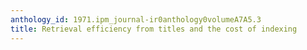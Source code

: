 ```yaml
---
anthology_id: 1971.ipm_journal-ir0anthology0volumeA7A5.3
title: Retrieval efficiency from titles and the cost of indexing
---
```

